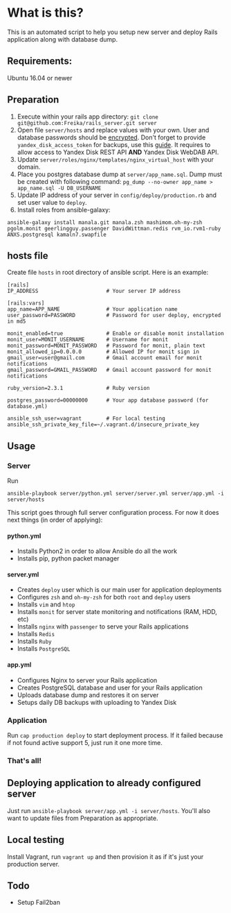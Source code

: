 # What is this?

This is an automated script to help you setup new server and deploy Rails application along with database dump.

## Requirements:
Ubuntu 16.04 or newer

## Preparation

1. Execute within your rails app directory: `git clone git@github.com:Freika/rails_server.git server`
2. Open file `server/hosts` and replace values with your own. User and database passwords should be [encrypted](http://docs.ansible.com/ansible/faq.html#how-do-i-generate-crypted-passwords-for-the-user-module). Don't forget to provide `yandex_disk_access_token` for backups, use this [guide](https://github.com/anjlab/yandex-disk). It requires to allow access to Yandex Disk REST API **AND** Yandex Disk WebDAB API.
3. Update `server/roles/nginx/templates/nginx_virtual_host` with your domain.
4. Place you postgres database dump at `server/app_name.sql`. Dump must be created with following command: `pg_dump --no-owner app_name > app_name.sql -U DB_USERNAME`
5. Update IP address of your server in `config/deploy/production.rb` and set user value to `deploy`.
6. Install roles from ansible-galaxy:
```
ansible-galaxy install manala.git manala.zsh mashimom.oh-my-zsh pgolm.monit geerlingguy.passenger DavidWittman.redis rvm_io.rvm1-ruby ANXS.postgresql kamaln7.swapfile
```

## hosts file
Create file `hosts` in root directory of ansible script. Here is an example:

```
[rails]
IP_ADDRESS                      # Your server IP address

[rails:vars]
app_name=APP_NAME               # Your application name
user_password=PASSWORD          # Password for user deploy, encrypted in md5

monit_enabled=true              # Enable or disable monit installation
monit_user=MONIT_USERNAME       # Username for monit
monit_password=MONIT_PASSWORD   # Password for monit, plain text
monit_allowed_ip=0.0.0.0        # Allowed IP for monit sign in
gmail_user=user@gmail.com       # Gmail account email for monit notifications
gmail_password=GMAIL_PASSWORD   # Gmail account password for monit notifications

ruby_version=2.3.1              # Ruby version

postgres_password=00000000      # Your app database password (for database.yml)

ansible_ssh_user=vagrant        # For local testing
ansible_ssh_private_key_file=~/.vagrant.d/insecure_private_key
```

## Usage

### Server

Run
```
ansible-playbook server/python.yml server/server.yml server/app.yml -i server/hosts
```

This script goes through full server configuration process. For now it does next things (in order of applying):

#### python.yml

- Installs Python2 in order to allow Ansible do all the work
- Installs pip, python packet manager

#### server.yml

- Creates `deploy` user which is our main user for application deployments
- Configures `zsh` and `oh-my-zsh` for both `root` and `deploy` users
- Installs `vim` and `htop`
- Installs `monit` for server state monitoring and notifications (RAM, HDD, etc)
- Installs `nginx` with `passenger` to serve your Rails applications
- Installs `Redis`
- Installs `Ruby`
- Installs `PostgreSQL`

#### app.yml

- Configures Nginx to server your Rails application
- Creates PostgreSQL database and user for your Rails application
- Uploads database dump and restores it on server
- Setups daily DB backups with uploading to Yandex Disk

### Application
Run `cap production deploy` to start deployment process. If it failed because if not found active support 5, just run it one more time.

### That's all!

## Deploying application to already configured server

Just run `ansible-playbook server/app.yml -i server/hosts`. You'll also want to update files from Preparation as appropriate.

## Local testing

Install Vagrant, run `vagrant up` and then provision it as if it's just your production server.

## Todo

- Setup Fail2ban
